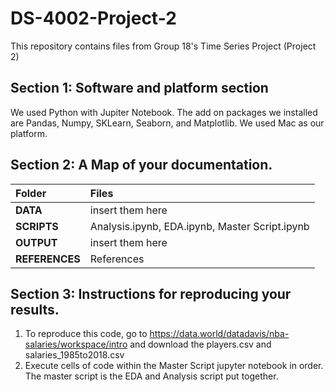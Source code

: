 # DS-4002-Project-2
This repository contains files from Group 18's Time Series Project (Project 2)
## Section 1: Software and platform section
We used Python with Jupiter Notebook. The add on packages we installed are Pandas, Numpy, SKLearn, Seaborn, and Matplotlib. We used Mac as our platform.
## Section 2: A Map of your documentation.

| Folder              | Files |
| :---------------- | :------ |
| **DATA**              | insert them here |
| **SCRIPTS**           |  Analysis.ipynb, EDA.ipynb, Master Script.ipynb   |
| **OUTPUT**            |  insert them here |
| **REFERENCES**        |  References   |


## Section 3: Instructions for reproducing your results. 
1. To reproduce this code, go to https://data.world/datadavis/nba-salaries/workspace/intro and download the players.csv and salaries_1985to2018.csv
2. Execute cells of code within the Master Script jupyter notebook in order. The master script is the EDA and Analysis script put together.
